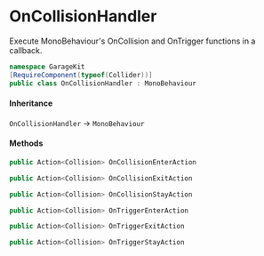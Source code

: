 # OnCollisionHandler

Execute MonoBehaviour's OnCollision and OnTrigger functions in a callback.

```csharp
namespace GarageKit
[RequireComponent(typeof(Collider))]
public class OnCollisionHandler : MonoBehaviour
```

#### Inheritance

`OnCollisionHandler` -> `MonoBehaviour`

#### Methods

```csharp
public Action<Collision> OnCollisionEnterAction
```

```csharp
public Action<Collision> OnCollisionExitAction
```

```csharp
public Action<Collision> OnCollisionStayAction
```

```csharp
public Action<Collision> OnTriggerEnterAction
```

```csharp
public Action<Collision> OnTriggerExitAction
```

```csharp
public Action<Collision> OnTriggerStayAction
```
